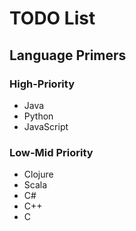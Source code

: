 # TODO List #


## Language Primers ##

### High-Priority ###
<ul>
<li>Java</li>
<li>Python</li>
<li>JavaScript</li>
</ul>


### Low-Mid Priority ###
<ul>
<li>Clojure</li>
<li>Scala</li>
<li>C#</li>
<li>C++</li>
<li>C</li>
</ul>

